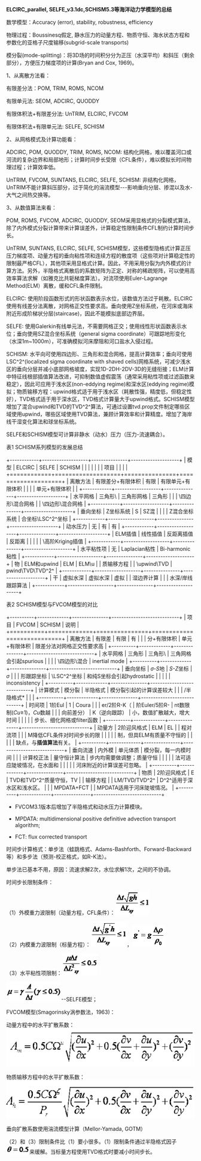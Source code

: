 **ELCIRC_parallel, SELFE_v3.1dc,SCHISM5.3等海洋动力学模型的总结**

数学模型：Accuracy (error), stability, robustness, efficiency

物理过程：Boussinesq假定,
静水压力的动量方程、物质守恒、海水状态方程和参数化的亚格子尺度输移(subgrid-scale
transports)

模分裂(mode-splitting)：将3D场的时间积分分为正压（水深平均）和斜压（剩余部分），方便压力梯度项的计算(Bryan
and Cox, 1969)。

1、从离散方法看：

有限差分法：POM, TRIM, ROMS, NCOM

有限单元法: SEOM, ADCIRC, QUODDY

有限体积法+有限差分法: UnTRIM, ELCIRC, FVCOM

有限体积法+有限单元法: SELFE, SCHISM

2、从网格模式及计算功能看：

ADCIRC, POM, QUODDY, TRIM, ROMS, NCOM:
结构化网格，难以覆盖河口或河流的复杂边界和局部地形；计算时间步长受限（CFL条件），难以模拟长时间物理过程；计算效率低。

UnTRIM, FVCOM, SUNTANS, ELCIRC, SELFE, SCHISM:
非结构化网格，UnTRIM不能计算斜压部分，过于简化的湍流模型\-\--影响垂向分层、掺混以及水-大气之间热交换等。

3、从数值算法来看：

POM, ROMS, FVCOM, ADCIRC, QUODDY,
SEOM采用显格式的分裂模式算法，除了内外模式分裂计算带来计算误差外，计算稳定性限制条件CFL制约计算时间步长。

UnTRIM, SUNTANS, ELCIRC, SELFE,
SCHISM模型，这些模型隐格式计算正压压力梯度项、动量方程的垂向粘性项和连续方程的散度项（这些项对计算稳定性的限制最严格CFL），其他项采用显格式计算。因此，不用采用分裂为内外模式的计算方法。另外，半隐格式离散后的系数矩阵为正定、对称的稀疏矩阵，可以使用高效率算法求解（如雅克比共轭梯度算法）。对流项使用Euler-Lagrange
Method(ELM）离散，缓和CFL条件限制。

ELCIRC:
使用阶段函数形式的形状函数表示水位，该数值方法过于耗散。ELCIRC使用有线差分法离散，对网格正交性要求高。垂向使用Z坐标系统，在河床或海床附近形成阶梯状分层(staircase)，因此不能模拟底部边界层。

SELFE:
使用Galerkin有线单元法，不需要网格正交；使用线性形状函数表示水位；垂向使用SZ混合坐标系统（general
sigma
coordinate）可跟踪地形变化（水深1m\~1000m），可准确模拟河床摩阻和河口盐水入侵过程。

SCHISM:
水平向可使用四边形、三角形和混合网格，提高计算效率；垂向可使用LSC^2^(localized
sigma coordinate with shaved
cells)网格系统，可减少浅水区的垂向分层并减小底部网格坡度，实现1D-2DH-2DV-3D的无缝衔接；ELM计算中特征线根部插值算法改进，可抑制数值虚假震荡（通常采用粘性项或过滤函数来稳定），因此可应用于浅水区(non-eddying
regime)和深水区(eddying
regime)模拟；物质输移方程：upwind格式适于用于浅水区（耗散性强，精度低，但稳定性好），TVD格式适于用于深水区，TVD格式计算量大于upwind格式。SCHISM模型增加了混合upwind和TVD的TVD^2^算法，可通过设置tvd.prop文件制定哪些区域使用upwind，哪些区域使用TVD算法，兼顾计算效率和计算精度。增加了海岸线干湿变化算法和球坐标系统。

SELFE和SCHISM模型可计算非静水（动水）压力（压力-流速耦合）。

表1 SCHISM系列模型的发展总结

+------------+-------------------+---------------+--------------------+
| 模型       | ELCIRC            | SELFE         | SCHISM             |
|            |                   |               |                    |
| 项目       |                   |               |                    |
+============+===================+===============+====================+
| 离散方法   | 有限差分+有限体积 | 有限          | 有限单元+有限体积  |
|            |                   | 单元+有限体积 |                    |
+------------+-------------------+---------------+--------------------+
| 水平网格   | 三角形\           | 三角形网格    | 三角形             |
|            | \四边形\\混合网格 |               | \\四边形\\混合网格 |
+------------+-------------------+---------------+--------------------+
| 垂向坐标   | Z坐标系统         | S             | SZ混               |
|            |                   | Z混合坐标系统 | 合坐标\\LSC^2^坐标 |
+------------+-------------------+---------------+--------------------+
| 动水压力   | 无                | 有            | 有                 |
+------------+-------------------+---------------+--------------------+
| ELM插值    | 线性插值          | 反距离插值    | 反距离             |
|            |                   |               | \\高阶Kriging插值  |
+------------+-------------------+---------------+--------------------+
| 水平粘性项 | 无                | Laplacian粘性 | Bi-harmonic粘性    |
+------------+-------------------+---------------+--------------------+
| 物         | ELM和upwind       | ELM           | ELM\\u             |
| 质输移方程 |                   | \\upwind\\TVD | pwind\\TVD\\TVD^2^ |
+------------+-------------------+---------------+--------------------+
| 干         | 虚拟水深          | 虚拟水深      | 虚拟               |
| 湿边界计算 |                   |               | 水深/岸线跟踪算法  |
+------------+-------------------+---------------+--------------------+

表2 SCHISM模型与FVCOM模型的对比

+----------+-------------+---------------+----------------------------+
| 项目     | FVCOM       | SCHISM        | 说明                       |
+==========+=============+===============+============================+
| 离散方法 | 有限差      | 有限          | 有                         |
|          | 分+有限体积 | 单元+有限体积 | 限差分法对网格正交性要求高 |
+----------+-------------+---------------+----------------------------+
| 水平网格 | 三角形      | 三角形\       | 三角网格会引起spurious     |
|          |             | \四边形\\混合 | inertial mode              |
+----------+-------------+---------------+----------------------------+
| 垂向坐标 | *σ-S*地     | *S-Z*坐标     | *σ*                        |
|          | 形跟踪坐标  | \\LSC^2^坐标  | 和纯S坐标会引起hydrostatic |
|          |             |               | inconsistency              |
+----------+-------------+---------------+----------------------------+
| 计算模式 | 模分裂      | 半隐格式      | 模分裂引起的计算误差较大   |
|          | /半隐格式\* |               |                            |
+----------+-------------+---------------+----------------------------+
| 时间项   | 1阶Eul      | 1             | Coura                      |
|          | er/2阶R-K（ | 阶Euler/5阶R- | nt数限制(*Cu*≥1)，*Cu*数越 |
|          | 向前差分）  | K（逆向跟踪） | 小，数值扩散越大，增大时间 |
|          |             |               | 步长、细化网格或filter函数 |
+----------+-------------+---------------+----------------------------+
| 动量方   | 2阶迎风格式 | ELM           | EL                         |
| 程对流项 |             |               | M降低CFL条件对时间步长的限 |
|          |             |               | 制，但具ELM有质量不守恒的  |
|          |             |               | 缺点，与**插值算法**有关。 |
+----------+-------------+---------------+----------------------------+
| 垂向流速 | 内外模      | 单元体质      | 模分裂，每一内模时间       |
|          | 计算校正法  | 量守恒计算法  | 步内均需要做调整；质量守恒 |
|          |             |               | 法可适应陡坡情况，在水面和 |
|          |             |               | 河床附近的计算误差可忽略。 |
+----------+-------------+---------------+----------------------------+
| 物质     | 2阶迎风格式 | E             | TVD和TVD^2^质量守恒，TV    |
| 输移方程 |             | LM/TVD/TVD^2^ | D^2^适用于深水区和浅水区。 |
|          | MPDATA+FCT  |               | MPDATA适用于河床陡坡情况。 |
+----------+-------------+---------------+----------------------------+

-   FVCOM3.1版本后增加了半隐格式和动水压力计算模块。

-   MPDATA: multidimensional positive definitive advection transport
    algorithm;

-   FCT: flux corrected transport

时间步计算格式：单步法（蛙跳格式、Adams-Bashforth、Forward-Backward等）和多步法（预测-校正格式，如R-K法）。

单步法已基本不用，原因：流速求解2次，水位求解1次，之间的不协调。

时间步长限制条件：

（1）外模重力波限制（动量方程，CFL条件）：![](./media/image1.png)

（2）内模重力波限制（标量方程）：![](./media/image2.png)，![](./media/image3.png)

（3）水平粘性项限制：![](./media/image4.png)

![](./media/image5.png)\--SELFE模型；

FVCOM模型(Smagorinsky涡参数法，1963)：

动量方程中的水平扩散系数：![](./media/image6.png)

物质输移方程中的水平扩散系数：![](./media/image7.png)

垂向扩散系数使用湍流模型计算（Mellor-Yamada, GOTM）

（2）和（3）限制条件比（1）要小很多。（1）限制条件通过半隐格式因子![](./media/image8.png)来缓解。当标量方程使用TVD格式时要减小时间步长。
